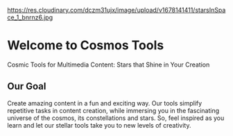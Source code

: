 https://res.cloudinary.com/dczm31ujx/image/upload/v1678141411/starsInSpace_1_bnrnz6.jpg

# Welcome to Cosmos Tools

Cosmic Tools for Multimedia Content: Stars that Shine in Your Creation

## Our Goal

Create amazing content in a fun and exciting way. Our tools simplify repetitive tasks in content creation, while immersing you in the fascinating universe of the cosmos, its constellations and stars. So, feel inspired as you learn and let our stellar tools take you to new levels of creativity.
